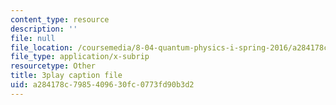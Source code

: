 ```yaml
---
content_type: resource
description: ''
file: null
file_location: /coursemedia/8-04-quantum-physics-i-spring-2016/a284178c7985409630fc0773fd90b3d2_5L4QfjbK87M.srt
file_type: application/x-subrip
resourcetype: Other
title: 3play caption file
uid: a284178c-7985-4096-30fc-0773fd90b3d2
---
```

